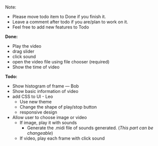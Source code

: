 Note:
- Please move todo item to Done if you finish it.
- Leave a comment after todo if you are/plan to work on it.
- Feel free to add new features to Todo

**Done:**
* Play the video
* drag slider
* click sound
* open the video file using file chooser (required)
* Show the time of video

**Todo:**
* Show histogram of frame — Bob
* Show basic information of video
* add CSS to UI - Leo
    * Use new theme
    * Change the shape of play/stop button
    * responsive design
* Allow user to choose image or video
    * If image, play it with sounds
        * Generate the .midi file of sounds generated. (_This part can be changeable_)
    * If video, play each frame with click sound


